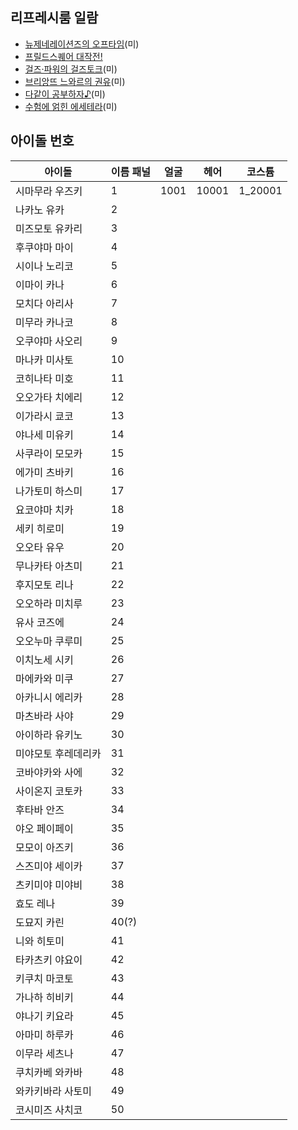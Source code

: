 ## 리프레시룸 일람

 - [뉴제네레이션즈의 오프타임](https://l4disk.github.io/refresh_room/detail/1/)(미)
 - [프릴드스퀘어 대작전!](https://l4disk.github.io/refresh_room/detail/2/)
 - [걸즈·파워의 걸즈토크](https://l4disk.github.io/refresh_room/detail/3/)(미)
 - [브리앙뜨 느와르의 권유](https://l4disk.github.io/refresh_room/detail/4/)(미)
 - [다같이 공부하자♪](https://l4disk.github.io/refresh_room/detail/5/)(미)
 - [수험에 얽힌 에세테라](https://l4disk.github.io/refresh_room/detail/25/)(미)

## 아이돌 번호
|아이돌|이름 패널|얼굴|헤어|코스튬|
|--|--|--|--|--|
|시마무라 우즈키|1|1001|10001|1_20001|
|나카노 유카|2||||
|미즈모토 유카리|3||||
|후쿠야마 마이|4||||
|시이나 노리코|5||||
|이마이 카나|6||||
|모치다 아리사|7||||
|미무라 카나코|8||||
|오쿠야마 사오리|9||||
|마나카 미사토|10||||
|코히나타 미호|11||||
|오오가타 치에리|12||||
|이가라시 쿄코|13||||
|야나세 미유키|14||||
|사쿠라이 모모카|15||||
|에가미 츠바키|16||||
|나가토미 하스미|17||||
|요코야마 치카|18||||
|세키 히로미|19||||
|오오타 유우|20||||
|무나카타 아츠미|21||||
|후지모토 리나|22||||
|오오하라 미치루|23||||
|유사 코즈에|24||||
|오오누마 쿠루미|25||||
|이치노세 시키|26||||
|마에카와 미쿠|27||||
|아카니시 에리카|28||||
|마츠바라 사야|29||||
|아이하라 유키노|30||||
|미야모토 후레데리카|31||||
|코바야카와 사에|32||||
|사이온지 코토카|33||||
|후타바 안즈|34||||
|야오 페이페이|35||||
|모모이 아즈키|36||||
|스즈미야 세이카|37||||
|츠키미야 미야비|38||||
|효도 레나|39||||
|도묘지 카린|40(?)||||
|니와 히토미|41||||
|타카츠키 야요이|42||||
|키쿠치 마코토|43||||
|가나하 히비키|44||||
|야나기 키요라|45||||
|아마미 하루카|46||||
|이무라 세츠나|47||||
|쿠치카베 와카바|48||||
|와카키바라 사토미|49||||
|코시미즈 사치코|50||||
